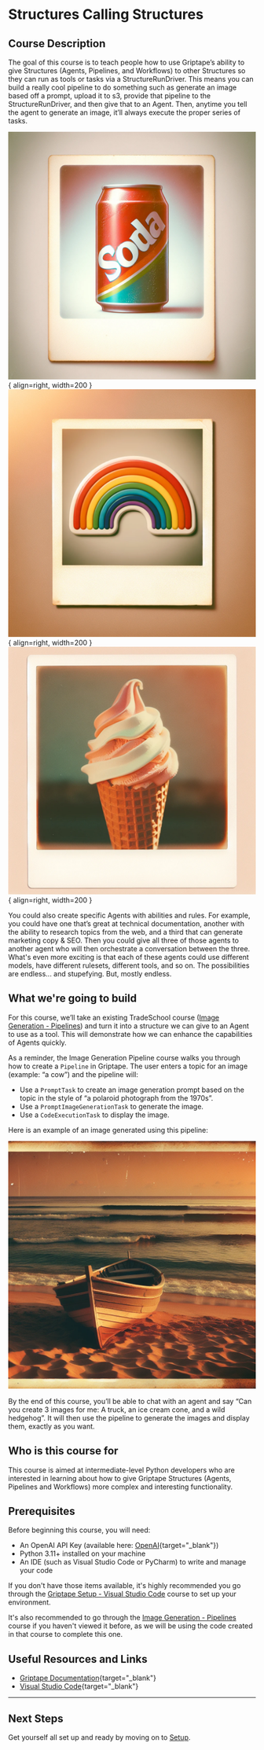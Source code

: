 # Structures Calling Structures

## Course Description
The goal of this course is to teach people how to use Griptape’s ability to give Structures (Agents, Pipelines, and Workflows) to other Structures so they can run as tools or tasks via a StructureRunDriver. This means you can build a really cool pipeline to do something such as generate an image based off a prompt, upload it to s3, provide that pipeline to the StructureRunDriver, and then give that to an Agent. Then, anytime you tell the agent to generate an image, it’ll always execute the proper series of tasks.

![soda](assets/soda.webp){ align=right, width=200 }
![rainbow](assets/rainbow.webp){ align=right, width=200 }
![icecream](assets/icecream.webp){ align=right, width=200 }

You could also create specific Agents with abilities and rules. For example, you could have one that’s great at technical documentation, another with the ability to research topics from the web, and a third that can generate marketing copy & SEO. Then you could give all three of those agents to another agent who will then orchestrate a conversation between the three. What's even more exciting is that each of these agents could use different models, have different rulesets, different tools, and so on. The possibilities are endless... and stupefying. But, mostly endless.


## What we're going to build
For this course, we’ll take an existing TradeSchool course ([Image Generation - Pipelines](../create-image-pipeline/index.md)) and turn it into a structure we can give to an Agent to use as a tool. This will demonstrate how we can enhance the capabilities of Agents quickly.

As a reminder, the Image Generation Pipeline course walks you through how to create a `Pipeline` in Griptape. The user enters a topic for an image (example: “a cow”) and the pipeline will:

* Use a `PromptTask` to create an image generation prompt based on the topic in the style of “a polaroid photograph from the 1970s”.
* Use a `PromptImageGenerationTask` to generate the image.
* Use a `CodeExecutionTask` to display the image.

Here is an example of an image generated using this pipeline:

![boat](assets/boat.webp)

By the end of this course, you’ll be able to chat with an agent and say “Can you create 3 images for me: A truck, an ice cream cone, and a wild hedgehog”. It will then use the pipeline to generate the images and display them, exactly as you want.

## Who is this course for
This course is aimed at intermediate-level Python developers who are interested in learning about how to give Griptape Structures (Agents, Pipelines and Workflows) more complex and interesting functionality.

## Prerequisites
Before beginning this course, you will need:

* An OpenAI API Key (available here: [OpenAI](https://beta.openai.com/account/api-keys){target="_blank"})
* Python 3.11+ installed on your machine
* An IDE (such as Visual Studio Code or PyCharm) to write and manage your code

If you don't have those items available, it's highly recommended you go through the [Griptape Setup - Visual Studio Code](../../setup/index.md) course to set up your environment.

It's also recommended to go through the  [Image Generation - Pipelines](../create-image-pipeline/index.md) course if you haven't viewed it before, as we will be using the code created in that course to complete this one.


## Useful Resources and Links

- [Griptape Documentation](https://github.com/griptape-ai/griptape){target="_blank"}
- [Visual Studio Code](https://code.visualstudio.com/){target="_blank"}


---
## Next Steps

Get yourself all set up and ready by moving on to [Setup](01_setup.md).

